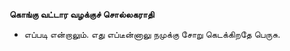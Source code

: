 **கொங்கு வட்டார வழக்குச் சொல்லகராதி**
- எப்படி என்றாலும். எது எப்டீன்னாலு நமுக்கு சோறு கெடக்கிறதே பெருசு.

